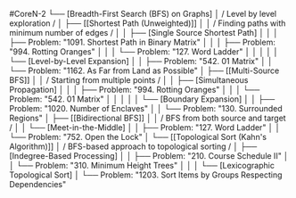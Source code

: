 #CoreN-2
└── [Breadth-First Search (BFS) on Graphs]
    │   / Level by level exploration /
    │
    ├── [[Shortest Path (Unweighted)]]
    │   │   / Finding paths with minimum number of edges /
    │   │   ├── [Single Source Shortest Path]
    │   │   │   ├── Problem: "1091. Shortest Path in Binary Matrix"
    │   │   │   ├── Problem: "994. Rotting Oranges"
    │   │   │   └── Problem: "127. Word Ladder"
    │   │   │
    │   │   └── [Level-by-Level Expansion]
    │   │       ├── Problem: "542. 01 Matrix"
    │   │       └── Problem: "1162. As Far from Land as Possible"
    │
    ├── [[Multi-Source BFS]]
    │   │   / Starting from multiple points /
    │   │   ├── [Simultaneous Propagation]
    │   │   │   ├── Problem: "994. Rotting Oranges"
    │   │   │   └── Problem: "542. 01 Matrix"
    │   │   │
    │   │   └── [Boundary Expansion]
    │   │       ├── Problem: "1020. Number of Enclaves"
    │   │       └── Problem: "130. Surrounded Regions"
    │
    ├── [[Bidirectional BFS]]
    │   │   / BFS from both source and target /
    │   │   └── [Meet-in-the-Middle]
    │   │       ├── Problem: "127. Word Ladder"
    │   │       └── Problem: "752. Open the Lock"
    │
    └── [[Topological Sort (Kahn's Algorithm)]]
        │   / BFS-based approach to topological sorting /
        │   ├── [Indegree-Based Processing]
        │   │   ├── Problem: "210. Course Schedule II"
        │   │   └── Problem: "310. Minimum Height Trees"
        │   │
        │   └── [Lexicographic Topological Sort]
        │       └── Problem: "1203. Sort Items by Groups Respecting Dependencies"